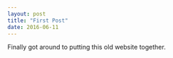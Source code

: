 ```yaml
---
layout: post
title: "First Post"
date: 2016-06-11
---
```


Finally got around to putting this old website together.
